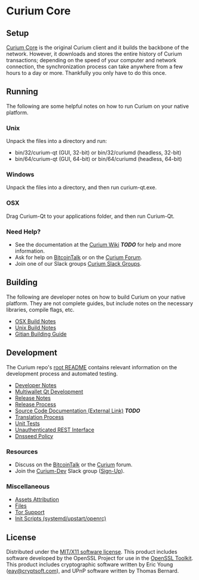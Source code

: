Curium Core
=====================

Setup
---------------------
[Curium Core](http://curium.org/wallet) is the original Curium client and it builds the backbone of the network. However, it downloads and stores the entire history of Curium transactions; depending on the speed of your computer and network connection, the synchronization process can take anywhere from a few hours to a day or more. Thankfully you only have to do this once.

Running
---------------------
The following are some helpful notes on how to run Curium on your native platform.

### Unix

Unpack the files into a directory and run:

- bin/32/curium-qt (GUI, 32-bit) or bin/32/curiumd (headless, 32-bit)
- bin/64/curium-qt (GUI, 64-bit) or bin/64/curiumd (headless, 64-bit)

### Windows

Unpack the files into a directory, and then run curium-qt.exe.

### OSX

Drag Curium-Qt to your applications folder, and then run Curium-Qt.

### Need Help?

* See the documentation at the [Curium Wiki](https://en.bitcoin.it/wiki/Main_Page) ***TODO***
for help and more information.
* Ask for help on [BitcoinTalk](https://bitcointalk.org/index.php?topic=1262920.0) or on the [Curium Forum](http://forum.curium.org/).
* Join one of our Slack groups [Curium Slack Groups](https://curium.org/slack-logins/).

Building
---------------------
The following are developer notes on how to build Curium on your native platform. They are not complete guides, but include notes on the necessary libraries, compile flags, etc.

- [OSX Build Notes](build-osx.md)
- [Unix Build Notes](build-unix.md)
- [Gitian Building Guide](gitian-building.md)

Development
---------------------
The Curium repo's [root README](https://github.com/curiumproject/Curium/blob/master/README.md) contains relevant information on the development process and automated testing.

- [Developer Notes](developer-notes.md)
- [Multiwallet Qt Development](multiwallet-qt.md)
- [Release Notes](release-notes.md)
- [Release Process](release-process.md)
- [Source Code Documentation (External Link)](https://dev.visucore.com/bitcoin/doxygen/) ***TODO***
- [Translation Process](translation_process.md)
- [Unit Tests](unit-tests.md)
- [Unauthenticated REST Interface](REST-interface.md)
- [Dnsseed Policy](dnsseed-policy.md)

### Resources

* Discuss on the [BitcoinTalk](https://bitcointalk.org/index.php?topic=1262920.0) or the [Curium](http://forum.curium.org/) forum.
* Join the [Curium-Dev](https://curium-dev.slack.com/) Slack group ([Sign-Up](https://curium-dev.herokuapp.com/)).

### Miscellaneous
- [Assets Attribution](assets-attribution.md)
- [Files](files.md)
- [Tor Support](tor.md)
- [Init Scripts (systemd/upstart/openrc)](init.md)

License
---------------------
Distributed under the [MIT/X11 software license](http://www.opensource.org/licenses/mit-license.php).
This product includes software developed by the OpenSSL Project for use in the [OpenSSL Toolkit](https://www.openssl.org/). This product includes
cryptographic software written by Eric Young ([eay@cryptsoft.com](mailto:eay@cryptsoft.com)), and UPnP software written by Thomas Bernard.
